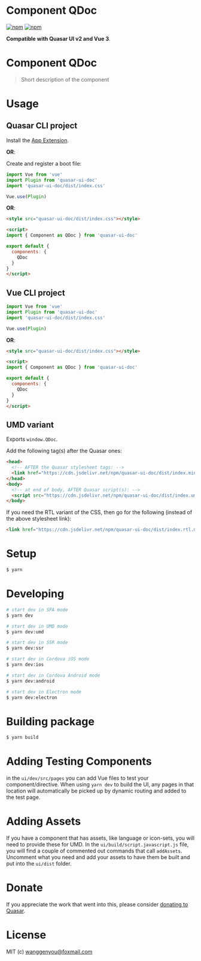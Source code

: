 # Component QDoc

[![npm](https://img.shields.io/npm/v/quasar-ui-doc.svg?label=quasar-ui-doc)](https://www.npmjs.com/package/quasar-ui-doc)
[![npm](https://img.shields.io/npm/dt/quasar-ui-doc.svg)](https://www.npmjs.com/package/quasar-ui-doc)

**Compatible with Quasar UI v2 and Vue 3**.

# Component QDoc
> Short description of the component


# Usage

## Quasar CLI project

Install the [App Extension](../app-extension).

**OR**:

Create and register a boot file:

```js
import Vue from 'vue'
import Plugin from 'quasar-ui-doc'
import 'quasar-ui-doc/dist/index.css'

Vue.use(Plugin)
```

**OR**:

```html
<style src="quasar-ui-doc/dist/index.css"></style>

<script>
import { Component as QDoc } from 'quasar-ui-doc'

export default {
  components: {
    QDoc
  }
}
</script>
```

## Vue CLI project

```js
import Vue from 'vue'
import Plugin from 'quasar-ui-doc'
import 'quasar-ui-doc/dist/index.css'

Vue.use(Plugin)
```

**OR**:

```html
<style src="quasar-ui-doc/dist/index.css"></style>

<script>
import { Component as QDoc } from 'quasar-ui-doc'

export default {
  components: {
    QDoc
  }
}
</script>
```

## UMD variant

Exports `window.QDoc`.

Add the following tag(s) after the Quasar ones:

```html
<head>
  <!-- AFTER the Quasar stylesheet tags: -->
  <link href="https://cdn.jsdelivr.net/npm/quasar-ui-doc/dist/index.min.css" rel="stylesheet" type="text/css">
</head>
<body>
  <!-- at end of body, AFTER Quasar script(s): -->
  <script src="https://cdn.jsdelivr.net/npm/quasar-ui-doc/dist/index.umd.min.js"></script>
</body>
```
If you need the RTL variant of the CSS, then go for the following (instead of the above stylesheet link):
```html
<link href="https://cdn.jsdelivr.net/npm/quasar-ui-doc/dist/index.rtl.min.css" rel="stylesheet" type="text/css">
```

# Setup
```bash
$ yarn
```

# Developing
```bash
# start dev in SPA mode
$ yarn dev

# start dev in UMD mode
$ yarn dev:umd

# start dev in SSR mode
$ yarn dev:ssr

# start dev in Cordova iOS mode
$ yarn dev:ios

# start dev in Cordova Android mode
$ yarn dev:android

# start dev in Electron mode
$ yarn dev:electron
```

# Building package
```bash
$ yarn build
```

# Adding Testing Components
in the `ui/dev/src/pages` you can add Vue files to test your component/directive. When using `yarn dev` to build the UI, any pages in that location will automatically be picked up by dynamic routing and added to the test page.

# Adding Assets
If you have a component that has assets, like language or icon-sets, you will need to provide these for UMD. In the `ui/build/script.javascript.js` file, you will find a couple of commented out commands that call `addAssets`. Uncomment what you need and add your assets to have them be built and put into the `ui/dist` folder.

# Donate
If you appreciate the work that went into this, please consider [donating to Quasar](https://donate.quasar.dev).

# License
MIT (c) wanggenyou@foxmail.com
